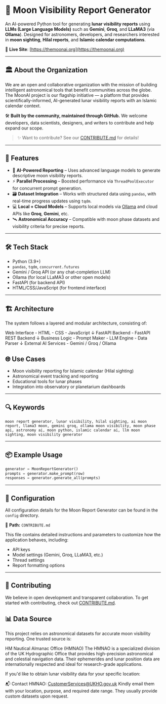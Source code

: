 # 🌙 Moon Visibility Report Generator

An AI-powered Python tool for generating **lunar visibility reports** using **LLMs (Large Language Models)** such as **Gemini**, **Groq**, and **LLaMA3** (via **Ollama**). Designed for astronomers, developers, and researchers interested in **moon sighting**, **Hilal reports**, and **Islamic calendar computations**.

🔗 **Live Site**: [https://themoonai.org](https://themoonai.org)

---

## 🏛️ About the Organization

We are an open and collaborative organization with the mission of building intelligent astronomical tools that benefit communities across the globe. The MoonAI project is our flagship initiative — a platform that provides scientifically-informed, AI-generated lunar visibility reports with an Islamic calendar context.

🛠️ **Built by the community, maintained through GitHub.**
We welcome developers, data scientists, designers, and writers to contribute and help expand our scope.

> ✨ Want to contribute? See our [CONTRIBUTE.md](./CONTRIBUTE.md) for details!

---

## 🚀 Features

* 🧠 **AI-Powered Reporting** – Uses advanced language models to generate descriptive moon visibility reports.
* ⚡ **Parallel Processing** – Boosted performance via `ThreadPoolExecutor` for concurrent prompt generation.
* 🗃️ **Dataset Integration** – Works with structured data using `pandas`, with real-time progress updates using `tqdm`.
* 💻 **Local + Cloud Models** – Supports local models via [Ollama](https://ollama.com) and cloud APIs like **Groq**, **Gemini**, etc.
* 🛰️ **Astronomical Accuracy** – Compatible with moon phase datasets and visibility criteria for precise reports.

---

## 🛠️ Tech Stack

* Python (3.9+)
* `pandas`, `tqdm`, `concurrent.futures`
* Gemini / Groq API (or any chat-completion LLM)
* Ollama (for local LLaMA3 or other open models)
* FastAPI (for backend API)
* HTML/CSS/JavaScript (for frontend interface)

---


## 🏗️ Architecture

The system follows a layered and modular architecture, consisting of:

Web Interface
    - HTML 
    - CSS
    - JavaScript
    ↓
FastAPI Backend
    - FastAPI REST Backend
    ↓
Business Logic
    - Prompt Maker
    - LLM Engine
    - Data Parser
    ↓
External AI Services
    - Gemini / Groq / Ollama


## 🌐 Use Cases

* Moon visibility reporting for Islamic calendar (Hilal sighting)
* Astronomical event tracking and reporting
* Educational tools for lunar phases
* Integration into observatory or planetarium dashboards

---

## 🔍 Keywords

```
moon report generator, lunar visibility, hilal sighting, ai moon report, llama3 moon, gemini groq, ollama moon visibility, moon phase api, astronomy ai, moon python, islamic calendar ai, llm moon sighting, moon visibility generator
```

---

## 📦 Example Usage

```python
generator = MoonReportGenerator()
prompts = generator.make_prompt(row)
responses = generator.generate_all(prompts)
```

---

## 🔧 Configuration

All configuration details for the Moon Report Generator can be found in the `config` directory.

📁 **Path:** `CONTRIBUTE.md`

This file contains detailed instructions and parameters to customize how the application behaves, including:

* API keys
* Model settings (Gemini, Groq, LLaMA3, etc.)
* Thread settings
* Report formatting options

---

## 🤝 Contributing

We believe in open development and transparent collaboration.
To get started with contributing, check out [CONTRIBUTE.md](./CONTRIBUTE.md).

## 📊 Data Source

This project relies on astronomical datasets for accurate moon visibility reporting. One trusted source is:

HM Nautical Almanac Office (HMNAO)
The HMNAO is a specialized division of the UK Hydrographic Office that provides high-precision astronomical and celestial navigation data. Their ephemerides and lunar position data are internationally respected and ideal for research-grade applications.

If you'd like to obtain lunar visibility data for your specific location:

📬 Contact HMNAO:
CustomerServices@UKHO.gov.uk
Kindly email them with your location, purpose, and required date range. They usually provide custom datasets upon request.
